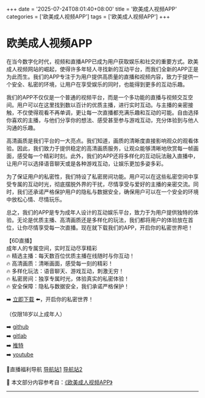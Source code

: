 +++
date = '2025-07-24T08:01:40+08:00'
title = '欧美成人视频APP'
categories = ['欧美成人视频APP']
tags = ['欧美成人视频APP']
+++

# 欧美成人视频APP

在当今数字化时代，视频和直播APP已成为用户获取娱乐和社交的重要方式。欧美成人视频网站的崛起，使得许多年轻人寻找新的互动平台，而我们全新的APP正是为此而生。我们的APP专注于为用户提供高质量的直播和视频内容，致力于提供一个安全、私密的环境，让用户在享受娱乐的同时，也能得到更多的互动乐趣。

我们的APP不仅仅是一个普通的视频平台，而是一个多功能的直播与视频交互空间。用户可以在这里找到数以百计的优质主播，进行实时互动。与主播的亲密接触，不仅使得观看不再单调，更让每一次直播都充满乐趣和互动的可能。自由选择你喜欢的主播，与他们分享你的想法、感受甚至参与游戏互动，充分体验到与他人沟通的乐趣。

高清画质是我们平台的一大亮点。我们知道，画质的清晰度直接影响观众的观看体验。因此，我们致力于提供稳定的高清画质服务，让观众能够清晰地欣赏每一帧画面，感受每一个精彩时刻。此外，我们的APP还将多样化的互动玩法融入直播中，让用户可以选择语音聊天或是各种游戏互动，让娱乐更加多姿多彩。

为了保证用户的私密性，我们特设了私密房间功能。用户可以在这些私密空间中享受专属的互动时光，彻底摆脱外界的干扰，尽情享受与爱好的主播的亲密交流。同时，我们还承诺严格保护用户的隐私与数据安全，确保用户可以在一个安全的环境中放松心情、尽情玩乐。

总之，我们的APP是专为成年人设计的互动娱乐平台，致力于为用户提供独特的体验。无论是优质主播、高清画质还是多样化的玩法，我们都将用户的体验放在首位，让你尽情享受每一次直播。现在就下载我们的APP，开启你的私密世界吧！

【6D直播】  
成年人的专属空间，实时互动尽享精彩  
🔥 精选主播：每天数百位优质主播在线随时与你互动！  
🔥 高清画质：清晰画面，感受每一刻的精彩！  
🔥 多样化玩法：语音聊天、游戏互动，刺激无穷！  
🔥 私密房间：独享专属时光，体验真实的私密体验！  
🔥 安全保障：隐私与数据安全，我们承诺严格保护！  

➡️ [立即下载](https://down123.s3.ap-east-1.amazonaws.com/down/down.html?channelCode=blog) ⬅️，开启你的私密世界！  

（仅限18岁以上成年人）  

➡️ [github](https://aldult-live.github.io/)  
➡️ [gitlab](https://seo-09598d.gitlab.io/)  
➡️ [推特](https://x.com/wegame33)  
➡️ [youtube](https://www.youtube.com/@6Dlive)  

🔞直播福利导航 [导航站1](https://webstack-86085a.gitlab.io/) [导航站2](https://onlygit123-2.github.io/)


📘 本文部分内容参考自：[《欧美成人视频APP》](https://github.com/xiaohongmaozhibozuixin/live)

---
